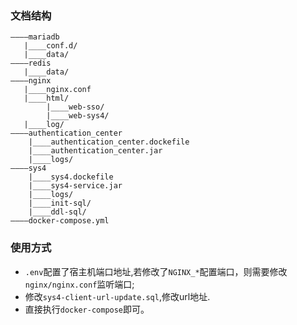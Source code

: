 ### 文档结构
```text
————mariadb
   |____conf.d/
   |____data/
————redis
   |____data/
————nginx
   |____nginx.conf
   |____html/
        |____web-sso/
        |____web-sys4/
   |____log/
————authentication_center
    |____authentication_center.dockefile
    |____authentication_center.jar
    |____logs/
————sys4
    |____sys4.dockefile
    |____sys4-service.jar
    |____logs/
    |____init-sql/
    |____ddl-sql/
————docker-compose.yml
```

### 使用方式
- `.env`配置了宿主机端口地址,若修改了`NGINX_*`配置端口，则需要修改`nginx/nginx.conf`监听端口;
- 修改`sys4-client-url-update.sql`,修改url地址.
- 直接执行`docker-compose`即可。 
